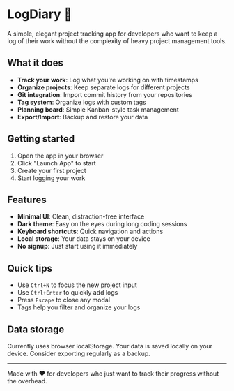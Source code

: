 # LogDiary 📝

A simple, elegant project tracking app for developers who want to keep a log of their work without the complexity of heavy project management tools.

## What it does

- **Track your work**: Log what you're working on with timestamps
- **Organize projects**: Keep separate logs for different projects
- **Git integration**: Import commit history from your repositories
- **Tag system**: Organize logs with custom tags
- **Planning board**: Simple Kanban-style task management
- **Export/Import**: Backup and restore your data

## Getting started

1. Open the app in your browser
2. Click "Launch App" to start
3. Create your first project
4. Start logging your work

## Features

- **Minimal UI**: Clean, distraction-free interface
- **Dark theme**: Easy on the eyes during long coding sessions
- **Keyboard shortcuts**: Quick navigation and actions
- **Local storage**: Your data stays on your device
- **No signup**: Just start using it immediately

## Quick tips

- Use `Ctrl+N` to focus the new project input
- Use `Ctrl+Enter` to quickly add logs
- Press `Escape` to close any modal
- Tags help you filter and organize your logs

## Data storage

Currently uses browser localStorage. Your data is saved locally on your device. Consider exporting regularly as a backup.

---

Made with ❤️ for developers who just want to track their progress without the overhead. 